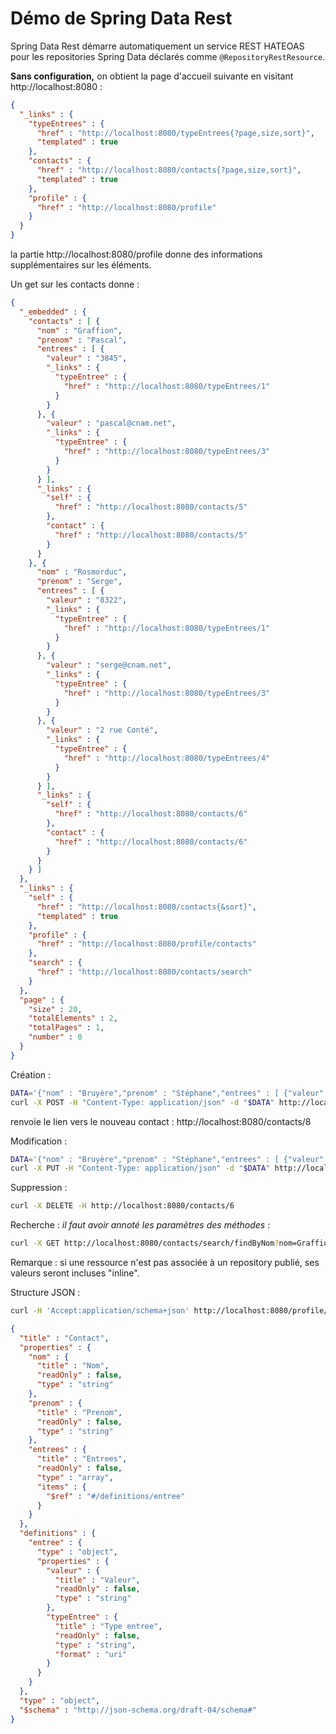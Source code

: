# Démo de Spring Data Rest

Spring Data Rest démarre automatiquement un service REST HATEOAS pour
les repositories Spring Data déclarés comme `@RepositoryRestResource`. 

**Sans configuration,** on obtient la page d'accueil suivante en visitant http://localhost:8080 :
~~~json
{
  "_links" : {
    "typeEntrees" : {
      "href" : "http://localhost:8080/typeEntrees{?page,size,sort}",
      "templated" : true
    },
    "contacts" : {
      "href" : "http://localhost:8080/contacts{?page,size,sort}",
      "templated" : true
    },
    "profile" : {
      "href" : "http://localhost:8080/profile"
    }
  }
}
~~~

la partie http://localhost:8080/profile donne des informations supplémentaires sur les éléments.

Un get sur les contacts donne :

~~~json
{
  "_embedded" : {
    "contacts" : [ {
      "nom" : "Graffion",
      "prenom" : "Pascal",
      "entrees" : [ {
        "valeur" : "3845",
        "_links" : {
          "typeEntree" : {
            "href" : "http://localhost:8080/typeEntrees/1"
          }
        }
      }, {
        "valeur" : "pascal@cnam.net",
        "_links" : {
          "typeEntree" : {
            "href" : "http://localhost:8080/typeEntrees/3"
          }
        }
      } ],
      "_links" : {
        "self" : {
          "href" : "http://localhost:8080/contacts/5"
        },
        "contact" : {
          "href" : "http://localhost:8080/contacts/5"
        }
      }
    }, {
      "nom" : "Rosmorduc",
      "prenom" : "Serge",
      "entrees" : [ {
        "valeur" : "8322",
        "_links" : {
          "typeEntree" : {
            "href" : "http://localhost:8080/typeEntrees/1"
          }
        }
      }, {
        "valeur" : "serge@cnam.net",
        "_links" : {
          "typeEntree" : {
            "href" : "http://localhost:8080/typeEntrees/3"
          }
        }
      }, {
        "valeur" : "2 rue Conté",
        "_links" : {
          "typeEntree" : {
            "href" : "http://localhost:8080/typeEntrees/4"
          }
        }
      } ],
      "_links" : {
        "self" : {
          "href" : "http://localhost:8080/contacts/6"
        },
        "contact" : {
          "href" : "http://localhost:8080/contacts/6"
        }
      }
    } ]
  },
  "_links" : {
    "self" : {
      "href" : "http://localhost:8080/contacts{&sort}",
      "templated" : true
    },
    "profile" : {
      "href" : "http://localhost:8080/profile/contacts"
    },
    "search" : {
      "href" : "http://localhost:8080/contacts/search"
    }
  },
  "page" : {
    "size" : 20,
    "totalElements" : 2,
    "totalPages" : 1,
    "number" : 0
  }
}
~~~

Création : 
~~~bash
DATA='{"nom" : "Bruyère","prenom" : "Stéphane","entrees" : [ {"valeur" : "stephane@cnam.fr","_links" : {"typeEntree" : {"href" : "http://localhost:8080/typeEntrees/3"}}}]}'
curl -X POST -H "Content-Type: application/json" -d "$DATA" http://localhost:8080/contacts
~~~
renvoie le lien vers le nouveau contact : http://localhost:8080/contacts/8

Modification :

~~~bash
DATA='{"nom" : "Bruyère","prenom" : "Stéphane","entrees" : [ {"valeur" : "bruyere@cnam.fr","_links" : {"typeEntree" : {"href" : "http://localhost:8080/typeEntrees/3"}}}]}'
curl -X PUT -H "Content-Type: application/json" -d "$DATA" http://localhost:8080/contacts/8
~~~

Suppression : 
~~~bash
curl -X DELETE -H http://localhost:8080/contacts/6
~~~

Recherche :
*il faut avoir annoté les paramètres des méthodes* :
~~~bash
curl -X GET http://localhost:8080/contacts/search/findByNom?nom=Graffion
~~~

Remarque : si une ressource n'est pas associée à un repository publié, ses valeurs seront incluses "inline".

Structure JSON :
~~~bash
curl -H 'Accept:application/schema+json' http://localhost:8080/profile/contacts
~~~

~~~json
{
  "title" : "Contact",
  "properties" : {
    "nom" : {
      "title" : "Nom",
      "readOnly" : false,
      "type" : "string"
    },
    "prenom" : {
      "title" : "Prenom",
      "readOnly" : false,
      "type" : "string"
    },
    "entrees" : {
      "title" : "Entrees",
      "readOnly" : false,
      "type" : "array",
      "items" : {
        "$ref" : "#/definitions/entree"
      }
    }
  },
  "definitions" : {
    "entree" : {
      "type" : "object",
      "properties" : {
        "valeur" : {
          "title" : "Valeur",
          "readOnly" : false,
          "type" : "string"
        },
        "typeEntree" : {
          "title" : "Type entree",
          "readOnly" : false,
          "type" : "string",
          "format" : "uri"
        }
      }
    }
  },
  "type" : "object",
  "$schema" : "http://json-schema.org/draft-04/schema#"
}
~~~


